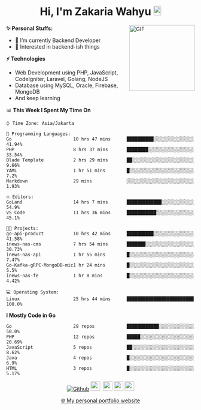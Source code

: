 <h1 align="center">Hi, I'm Zakaria Wahyu <img src="https://github.com/TheDudeThatCode/TheDudeThatCode/blob/master/Assets/Hi.gif" width="20px" height="25px"></h1>

<img align="right" alt="GIF" height="175px" src="https://www.nayakapratama.co.id/wp-content/uploads/2019/07/Website-Maintenance.gif" />

**✨ Personal Stuffs:**
- 🔭 I’m currently Backend Developer
- 🌱 Interested in backend-ish things

**⚡ Technologies**
- Web Development using PHP, JavaScript, CodeIgniter, Laravel, Golang, NodeJS
- Database using MySQL, Oracle, Firebase, MongoDB
- And keep learning

<!--START_SECTION:waka-->
📊 **This Week I Spent My Time On** 

```text
⌚︎ Time Zone: Asia/Jakarta

💬 Programming Languages: 
Go                       10 hrs 47 mins      ██████████░░░░░░░░░░░░░░░   41.94% 
PHP                      8 hrs 37 mins       ████████░░░░░░░░░░░░░░░░░   33.54% 
Blade Template           2 hrs 29 mins       ██░░░░░░░░░░░░░░░░░░░░░░░   9.66% 
YAML                     1 hr 51 mins        █░░░░░░░░░░░░░░░░░░░░░░░░   7.2% 
Markdown                 29 mins             ░░░░░░░░░░░░░░░░░░░░░░░░░   1.93%

🔥 Editors: 
GoLand                   14 hrs 7 mins       █████████████░░░░░░░░░░░░   54.9% 
VS Code                  11 hrs 36 mins      ███████████░░░░░░░░░░░░░░   45.1%

🐱‍💻 Projects: 
go-api-product           10 hrs 42 mins      ██████████░░░░░░░░░░░░░░░   41.58% 
inews-nas-cms            7 hrs 54 mins       ███████░░░░░░░░░░░░░░░░░░   30.73% 
inews-nas-api            1 hr 55 mins        █░░░░░░░░░░░░░░░░░░░░░░░░   7.47% 
Go-Kafka-gRPC-MongoDB-mic1 hr 24 mins        █░░░░░░░░░░░░░░░░░░░░░░░░   5.5% 
inews-nas-fe             1 hr 8 mins         █░░░░░░░░░░░░░░░░░░░░░░░░   4.42%

💻 Operating System: 
Linux                    25 hrs 44 mins      █████████████████████████   100.0%

```

**I Mostly Code in Go** 

```text
Go                       29 repos            ████████████░░░░░░░░░░░░░   50.0% 
PHP                      12 repos            █████░░░░░░░░░░░░░░░░░░░░   20.69% 
JavaScript               5 repos             ██░░░░░░░░░░░░░░░░░░░░░░░   8.62% 
Java                     4 repos             █░░░░░░░░░░░░░░░░░░░░░░░░   6.9% 
HTML                     3 repos             █░░░░░░░░░░░░░░░░░░░░░░░░   5.17%

```



<!--END_SECTION:waka-->

<p align="center">
<a href="https://github.com/zakariawahyu" target="_blank"><img alt="Github" src="https://img.shields.io/badge/GitHub-%2312100E.svg?&style=for-the-badge&logo=Github&logoColor=white" /></a>
<a href="https://www.twitter.com/_zakariawahyu"><img src="https://img.shields.io/badge/twitter-%231DA1F2.svg?&style=for-the-badge&logo=twitter&logoColor=white" height=25></a> 
<a href="https://www.linkedin.com/in/zakariawahyu"><img src="https://img.shields.io/badge/linkedin-%230077B5.svg?&style=for-the-badge&logo=linkedin&logoColor=white" height=25></a> 
<a href="https://www.instagram.com/_zakariawahyu"><img src="https://img.shields.io/badge/instagram-%23E4405F.svg?&style=for-the-badge&logo=instagram&logoColor=white" height=25></a>
<a href="https://medium.com/@zakariawahyu"><img src="https://img.shields.io/badge/Medium-12100E?style=for-the-badge&logo=medium&logoColor=white" height=25></a>
</p>
<p align="center"><a href="https://www.zakariawahyu.com" target="_blank">🌐 My personal portfolio website</a></p>
